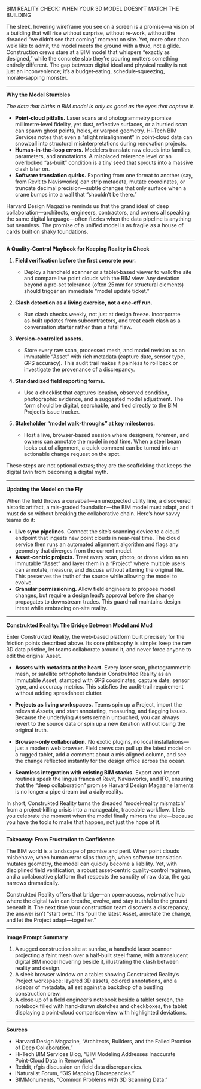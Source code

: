 BIM REALITY CHECK: WHEN YOUR 3D MODEL DOESN’T MATCH THE BUILDING  

The sleek, hovering wireframe you see on a screen is a promise—a vision of a building that will rise without surprise, without re‑work, without the dreaded “we didn’t see that coming” moment on site. Yet, more often than we’d like to admit, the model meets the ground with a thud, not a glide. Construction crews stare at a BIM model that whispers “exactly as designed,” while the concrete slab they’re pouring mutters something entirely different. The gap between digital ideal and physical reality is not just an inconvenience; it’s a budget‑eating, schedule‑squeezing, morale‑sapping monster.

---  

**Why the Model Stumbles**  

*The data that births a BIM model is only as good as the eyes that capture it.*  
- **Point‑cloud pitfalls.** Laser scans and photogrammetry promise millimetre‑level fidelity, yet dust, reflective surfaces, or a hurried scan can spawn ghost points, holes, or warped geometry. Hi‑Tech BIM Services notes that even a “slight misalignment” in point‑cloud data can snowball into structural misinterpretations during renovation projects.  
- **Human‑in‑the‑loop errors.** Modelers translate raw clouds into families, parameters, and annotations. A misplaced reference level or an overlooked “as‑built” condition is a tiny seed that sprouts into a massive clash later on.  
- **Software translation quirks.** Exporting from one format to another (say, from Revit to Navisworks) can strip metadata, mutate coordinates, or truncate decimal precision—subtle changes that only surface when a crane bumps into a wall that “shouldn’t be there.”  

Harvard Design Magazine reminds us that the grand ideal of deep collaboration—architects, engineers, contractors, and owners all speaking the same digital language—often fizzles when the data pipeline is anything but seamless. The promise of a unified model is as fragile as a house of cards built on shaky foundations.

---  

**A Quality‑Control Playbook for Keeping Reality in Check**  

1. **Field verification before the first concrete pour.**  
   - Deploy a handheld scanner or a tablet‑based viewer to walk the site and compare live point clouds with the BIM view. Any deviation beyond a pre‑set tolerance (often 25 mm for structural elements) should trigger an immediate “model update ticket.”  

2. **Clash detection as a living exercise, not a one‑off run.**  
   - Run clash checks weekly, not just at design freeze. Incorporate as‑built updates from subcontractors, and treat each clash as a conversation starter rather than a fatal flaw.  

3. **Version‑controlled assets.**  
   - Store every raw scan, processed mesh, and model revision as an immutable “Asset” with rich metadata (capture date, sensor type, GPS accuracy). This audit trail makes it painless to roll back or investigate the provenance of a discrepancy.  

4. **Standardized field reporting forms.**  
   - Use a checklist that captures location, observed condition, photographic evidence, and a suggested model adjustment. The form should be digital, searchable, and tied directly to the BIM Project’s issue tracker.  

5. **Stakeholder “model walk‑throughs” at key milestones.**  
   - Host a live, browser‑based session where designers, foremen, and owners can annotate the model in real time. When a steel beam looks out of alignment, a quick comment can be turned into an actionable change request on the spot.  

These steps are not optional extras; they are the scaffolding that keeps the digital twin from becoming a digital myth.

---  

**Updating the Model on the Fly**  

When the field throws a curveball—an unexpected utility line, a discovered historic artifact, a mis‑graded foundation—the BIM model must adapt, and it must do so without breaking the collaborative chain. Here’s how savvy teams do it:

- **Live sync pipelines.** Connect the site’s scanning device to a cloud endpoint that ingests new point clouds in near‑real time. The cloud service then runs an automated alignment algorithm and flags any geometry that diverges from the current model.  
- **Asset‑centric projects.** Treat every scan, photo, or drone video as an immutable “Asset” and layer them in a “Project” where multiple users can annotate, measure, and discuss without altering the original file. This preserves the truth of the source while allowing the model to evolve.  
- **Granular permissioning.** Allow field engineers to propose model changes, but require a design lead’s approval before the change propagates to downstream trades. This guard‑rail maintains design intent while embracing on‑site reality.  

---  

**Construkted Reality: The Bridge Between Model and Mud**  

Enter Construkted Reality, the web‑based platform built precisely for the friction points described above. Its core philosophy is simple: keep the raw 3D data pristine, let teams collaborate around it, and never force anyone to edit the original Asset.  

- **Assets with metadata at the heart.** Every laser scan, photogrammetric mesh, or satellite orthophoto lands in Construkted Reality as an immutable Asset, stamped with GPS coordinates, capture date, sensor type, and accuracy metrics. This satisfies the audit‑trail requirement without adding spreadsheet clutter.  

- **Projects as living workspaces.** Teams spin up a Project, import the relevant Assets, and start annotating, measuring, and flagging issues. Because the underlying Assets remain untouched, you can always revert to the source data or spin up a new iteration without losing the original truth.  

- **Browser‑only collaboration.** No exotic plugins, no local installations—just a modern web browser. Field crews can pull up the latest model on a rugged tablet, add a comment about a mis‑aligned column, and see the change reflected instantly for the design office across the ocean.  

- **Seamless integration with existing BIM stacks.** Export and import routines speak the lingua franca of Revit, Navisworks, and IFC, ensuring that the “deep collaboration” promise Harvard Design Magazine laments is no longer a pipe dream but a daily reality.  

In short, Construkted Reality turns the dreaded “model‑reality mismatch” from a project‑killing crisis into a manageable, traceable workflow. It lets you celebrate the moment when the model finally mirrors the site—because you have the tools to make that happen, not just the hope of it.

---  

**Takeaway: From Frustration to Confidence**  

The BIM world is a landscape of promise and peril. When point clouds misbehave, when human error slips through, when software translation mutates geometry, the model can quickly become a liability. Yet, with disciplined field verification, a robust asset‑centric quality‑control regimen, and a collaborative platform that respects the sanctity of raw data, the gap narrows dramatically.  

Construkted Reality offers that bridge—an open‑access, web‑native hub where the digital twin can breathe, evolve, and stay truthful to the ground beneath it. The next time your construction team discovers a discrepancy, the answer isn’t “start over.” It’s “pull the latest Asset, annotate the change, and let the Project adapt—together.”

---  

**Image Prompt Summary**  

1. A rugged construction site at sunrise, a handheld laser scanner projecting a faint mesh over a half‑built steel frame, with a translucent digital BIM model hovering beside it, illustrating the clash between reality and design.  
2. A sleek browser window on a tablet showing Construkted Reality’s Project workspace: layered 3D assets, colored annotations, and a sidebar of metadata, all set against a backdrop of a bustling construction crew.  
3. A close‑up of a field engineer’s notebook beside a tablet screen, the notebook filled with hand‑drawn sketches and checkboxes, the tablet displaying a point‑cloud comparison view with highlighted deviations.  

---  

**Sources**  

- Harvard Design Magazine, “Architects, Builders, and the Failed Promise of Deep Collaboration.”  
- Hi‑Tech BIM Services Blog, “BIM Modeling Addresses Inaccurate Point‑Cloud Data in Renovation.”  
- Reddit, r/gis discussion on field data discrepancies.  
- iNaturalist Forum, “GIS Mapping Discrepancies.”  
- BIMMonuments, “Common Problems with 3D Scanning Data.”
